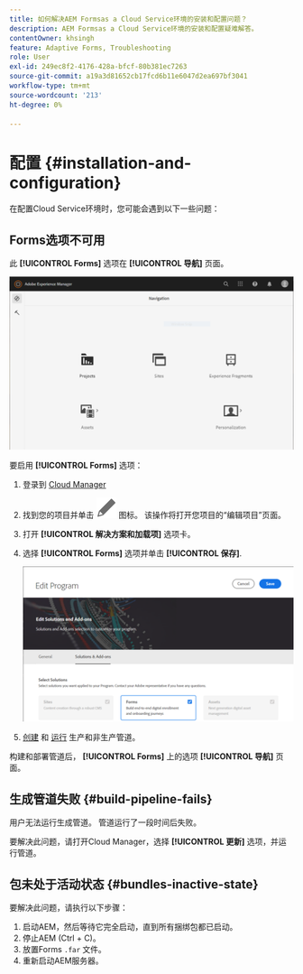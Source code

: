 ```yaml
---
title: 如何解决AEM Formsas a Cloud Service环境的安装和配置问题？
description: AEM Formsas a Cloud Service环境的安装和配置疑难解答。
contentOwner: khsingh
feature: Adaptive Forms, Troubleshooting
role: User
exl-id: 249ec8f2-4176-428a-bfcf-80b381ec7263
source-git-commit: a19a3d81652cb17fcd6b11e6047d2ea697bf3041
workflow-type: tm+mt
source-wordcount: '213'
ht-degree: 0%

---
```


# 配置 {#installation-and-configuration}

在配置Cloud Service环境时，您可能会遇到以下一些问题：

## Forms选项不可用

此 **[!UICONTROL Forms]** 选项在 **[!UICONTROL 导航]** 页面。

![Forms选项不可用](assets/installation-configuration-forms-option-unavailable-troubleshooting.png)

要启用 **[!UICONTROL Forms]** 选项：

1. 登录到 [Cloud Manager](https://experience.adobe.com/)
1. 找到您的项目并单击 ![Forms选项不可用](assets/Smock_Edit_18_N.svg) 图标。 该操作将打开您项目的“编辑项目”页面。
1. 打开 **[!UICONTROL 解决方案和加载项]** 选项卡。
1. 选择 **[!UICONTROL Forms]** 选项并单击 **[!UICONTROL 保存]**.

   ![选择Forms选项](assets/installation-configuration-select-forms-option.png)
1. [创建](https://experienceleague.adobe.com/docs/experience-manager-cloud-manager/using/how-to-use/configuring-pipeline.html?lang=en#how-to-use) 和 [运行](https://experienceleague.adobe.com/docs/experience-manager-cloud-manager/using/how-to-use/deploying-code.html) 生产和非生产管道。

构建和部署管道后， **[!UICONTROL Forms]** 上的选项 **[!UICONTROL 导航]** 页面。

<!--  
## Environment creation fails {#environment-creation-fails}

Users are unable to create an [!DNL AEM Forms] as a Cloud Service environment. The environment creation fails after running for some time.

A missing profile can lead to environment creation failure. Check that the profile exists in Admin Console. If the profile does not exist, perform the following steps to create the profile:

1. Log in to [Admin Console](https://adminconsole.adobe.com/). Use Adobe ID of administrator provisioned to use Automated Forms Conversion Service to login. Do not any other ID or Federated ID to login.
1. Click the **[!UICONTROL Automated Forms Conversion Service]** option.
1. Click **[!UICONTROL New Profile]** in the Products tab.
1. Specify Name, Display Name, and Description for the profile. Click **[!UICONTROL Done]**. A profile is created.

If the profile exists and issues still persist, contact Adobe Support. -->

## 生成管道失败 {#build-pipeline-fails}

用户无法运行生成管道。 管道运行了一段时间后失败。

要解决此问题，请打开Cloud Manager，选择 **[!UICONTROL 更新]** 选项，并运行管道。


## 包未处于活动状态 {#bundles-inactive-state}

要解决此问题，请执行以下步骤：

1. 启动AEM，然后等待它完全启动，直到所有捆绑包都已启动。
1. 停止AEM (Ctrl + C)。
1. 放置Forms `.far` 文件。
1. 重新启动AEM服务器。